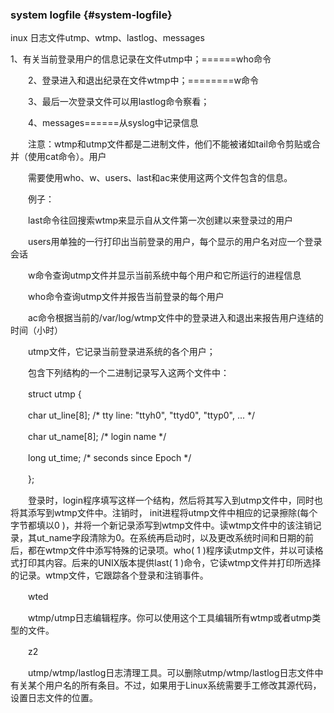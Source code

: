 ### system logfile {#system-logfile}

inux 日志文件utmp、wtmp、lastlog、messages

1、有关当前登录用户的信息记录在文件utmp中；======who命令

　　2、登录进入和退出纪录在文件wtmp中；========w命令

　　3、最后一次登录文件可以用lastlog命令察看；

　　4、messages======从syslog中记录信息

　　注意：wtmp和utmp文件都是二进制文件，他们不能被诸如tail命令剪贴或合并（使用cat命令）。用户

　　需要使用who、w、users、last和ac来使用这两个文件包含的信息。

　　例子：

　　last命令往回搜索wtmp来显示自从文件第一次创建以来登录过的用户

　　users用单独的一行打印出当前登录的用户，每个显示的用户名对应一个登录会话

　　w命令查询utmp文件并显示当前系统中每个用户和它所运行的进程信息

　　who命令查询utmp文件并报告当前登录的每个用户

　　ac命令根据当前的/var/log/wtmp文件中的登录进入和退出来报告用户连结的时间（小时）

　　utmp文件，它记录当前登录进系统的各个用户；

　　包含下列结构的一个二进制记录写入这两个文件中：

　　struct utmp {

　　char ut_line[8]; /* tty line: &quot;ttyh0&quot;, &quot;ttyd0&quot;, &quot;ttyp0&quot;, ... */

　　char ut_name[8]; /* login name */

　　long ut_time; /* seconds since Epoch */

　　};

　　登录时，login程序填写这样一个结构，然后将其写入到utmp文件中，同时也将其添写到wtmp文件中。注销时， init进程将utmp文件中相应的记录擦除(每个字节都填以0 )，并将一个新记录添写到wtmp文件中。读wtmp文件中的该注销记录，其ut_name字段清除为0。在系统再启动时，以及更改系统时间和日期的前后，都在wtmp文件中添写特殊的记录项。who( 1 )程序读utmp文件，并以可读格式打印其内容。后来的UNIX版本提供last( 1 )命令，它读wtmp文件并打印所选择的记录。wtmp文件，它跟踪各个登录和注销事件。

　　wted

　　wtmp/utmp日志编辑程序。你可以使用这个工具编辑所有wtmp或者utmp类型的文件。

　　z2

　　utmp/wtmp/lastlog日志清理工具。可以删除utmp/wtmp/lastlog日志文件中有关某个用户名的所有条目。不过，如果用于Linux系统需要手工修改其源代码，设置日志文件的位置。